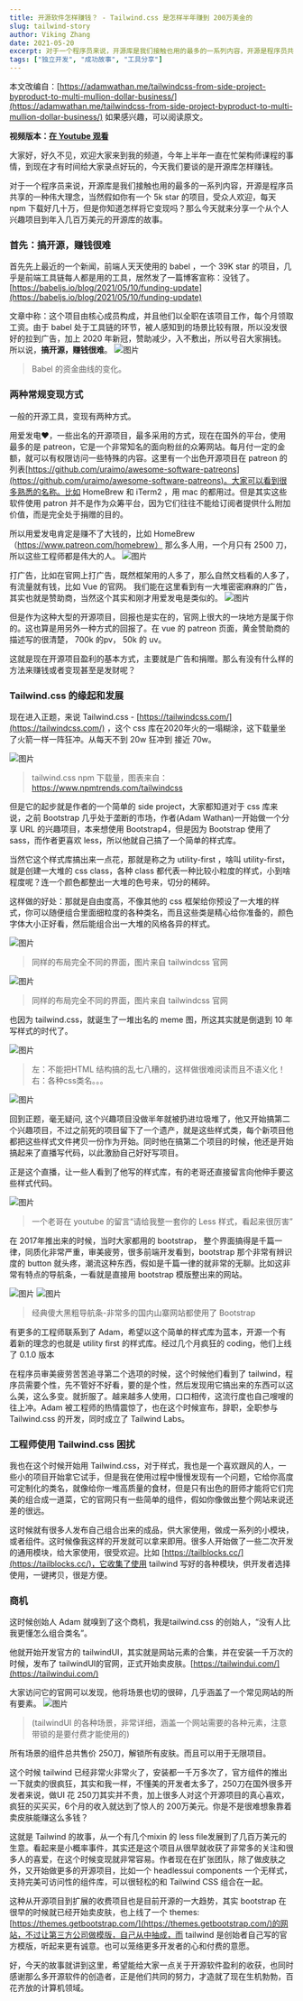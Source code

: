 ```yaml
---
title: 开源软件怎样赚钱？ - Tailwind.css 是怎样半年赚到 200万美金的
slug: tailwind-story
author: Viking Zhang
date: 2021-05-20
excerpt: 对于一个程序员来说，开源库是我们接触也用的最多的一系列内容，开源是程序员共享的一种伟大理念，当然假如你有一个 5k star 的项目，受众人欢迎，每天 npm 下载好几十万，但是你知道怎样将它变现吗？那么今天就来分享一个从个人兴趣项目到年入几百万美元的开源库的故事。
tags: ["独立开发", "成功故事", "工具分享"]
---
```


本文改编自：[https://adamwathan.me/tailwindcss-from-side-project-byproduct-to-multi-mullion-dollar-business/](https://adamwathan.me/tailwindcss-from-side-project-byproduct-to-multi-mullion-dollar-business/)   如果感兴趣，可以阅读原文。

**视频版本：[在 Youtube 观看](https://www.youtube.com/watch?v=jJIJQ5JpwM4&t=12s&ab_channel=%E7%A8%8B%E5%BA%8F%E5%91%98%E7%9A%84%E4%B9%8C%E6%89%98%E9%82%A6)**


大家好，好久不见，欢迎大家来到我的频道，今年上半年一直在忙架构师课程的事情，到现在才有时间给大家录点好玩的，今天我们要谈的是开源库怎样赚钱。

对于一个程序员来说，开源库是我们接触也用的最多的一系列内容，开源是程序员共享的一种伟大理念，当然假如你有一个 5k star 的项目，受众人欢迎，每天 npm 下载好几十万，但是你知道怎样将它变现吗？那么今天就来分享一个从个人兴趣项目到年入几百万美元的开源库的故事。

### 首先：搞开源，赚钱很难
首先先上最近的一个新闻，前端人天天使用的 babel ，一个 39K star 的项目，几乎是前端工具链每人都是用的工具，居然发了一篇博客宣称：没钱了。
[https://babeljs.io/blog/2021/05/10/funding-update](https://babeljs.io/blog/2021/05/10/funding-update)

文章中称：这个项目由核心成员构成，并且他们以全职在该项目工作，每个月领取工资。由于 babel 处于工具链的环节，被人感知到的场景比较有限，所以没发很好的拉到广告，加上 2020 年新冠，赞助减少，入不敷出，所以号召大家捐钱。
所以说，**搞开源，赚钱很难**。
![图片](./imgs/babel.png)

> Babel 的资金曲线的变化。

### 两种常规变现方式
一般的开源工具，变现有两种方式。

用爱发电❤️，一些出名的开源项目，最多采用的方式，现在在国外的平台，使用最多的是 patreon，它是一个非常知名的面向粉丝的众筹网站。每月付一定的金额，就可以有权限访问一些特殊的内容。这里有一个出色开源项目在 patreon 的列表[https://github.com/uraimo/awesome-software-patreons](https://github.com/uraimo/awesome-software-patreons)。大家可以看到很多熟悉的名称。比如 HomeBrew 和 iTerm2 ，用 mac 的都用过。但是其实这些软件使用 patron 并不是作为众筹平台，因为它们往往不能给订阅者提供什么附加价值，而是完全处于捐赠的目的。

所以用爱发电肯定是赚不了大钱的，比如 HomeBrew（https://www.patreon.com/homebrew） 那么多人用，一个月只有 2500 刀，所以这些工程师都是伟大的人。
![图片](./imgs/homebrew-patreon.png)

打广告，比如在官网上打广告，既然框架用的人多了，那么自然文档看的人多了，有流量就有钱，比如 Vue 的官网。
我们能在这里看到有一大堆密密麻麻的广告，其实也就是赞助商，当然这个其实和刚才用爱发电是类似的。
![图片](./imgs/vue-supporters.png)

但是作为这种大型的开源项目，回报也是实在的，官网上很大的一块地方是属于你的。这也算是用另外一种方式的回报了。在 vue 的 patreon 页面，黄金赞助商的描述写的很清楚， 700k 的pv， 50k 的 uv。

这就是现在开源项目盈利的基本方式，主要就是广告和捐赠。那么有没有什么样的方法来赚钱或者变现甚至是发财呢？

### Tailwind.css 的缘起和发展

现在进入正题，来说 Tailwind.css - [https://tailwindcss.com/](https://tailwindcss.com/) ，这个 css 库在2020年火的一塌糊涂，这下载量坐了火箭一样一阵狂冲。从每天不到 20w 狂冲到 接近 70w。

![图片](./imgs/tailwind-download.png)

> tailwind.css npm 下载量，图表来自：https://www.npmtrends.com/tailwindcss

但是它的起步就是作者的一个简单的 side project，大家都知道对于 css 库来说，之前 Bootstrap 几乎处于垄断的市场，作者(Adam Wathan)一开始做一个分享 URL 的兴趣项目，本来想使用 Bootstrap4，但是因为 Bootstrap 使用了 sass，而作者更喜欢 less，所以他就自己搞了一个简单的样式库。

当然它这个样式库搞出来一点花，那就是称之为  utility-first ，啥叫 utility-first，就是创建一大堆的 css class，各种 class 都代表一种比较小粒度的样式，小到啥程度呢？连一个颜色都整出一大堆的色号来，切分的稀碎。

这样做的好处：那就是自由度高，不像其他的 css 框架给你预设了一大堆的样式，你可以随便组合里面细粒度的各种类名，而且这些类是精心给你准备的，颜色字体大小正好看，然后能组合出一大堆的风格各异的样式。

![图片](./imgs/tailwind-style-1.png)

> 同样的布局完全不同的界面，图片来自 tailwindcss 官网

![图片](./imgs/tailwind-style-2.png)

> 同样的布局完全不同的界面，图片来自 tailwindcss 官网

也因为 tailwind.css，就诞生了一堆出名的 meme 图，所这其实就是倒退到 10 年写样式的时代了。

![图片](./imgs/tailwind-2.jpeg)

>左：不能把HTML 结构搞的乱七八糟的，这样做很难阅读而且不语义化！
>右：各种css类名。。。


![图片](./imgs/tailwind-meme.jpg)

回到正题，毫无疑问, 这个兴趣项目没做半年就被扔进垃圾堆了，他又开始搞第二个兴趣项目，不过之前死的项目留下了一个遗产，就是这些样式类，每个新项目他都把这些样式文件拷贝一份作为开始。同时他在搞第二个项目的时候，他还是开始搞起来了直播写代码，以此激励自己好好写项目。

正是这个直播，让一些人看到了他写的样式库，有的老哥还直接留言向他伸手要这些样式代码。

![图片](./imgs/youtube-comment.png)
> 一个老哥在 youtube 的留言“请给我整一套你的 Less 样式，看起来很厉害”

在 2017年推出来的时候，当时大家都用的 bootstrap， 整个界面搞得是千篇一律，同质化非常严重，审美疲劳，很多前端开发看到，bootstrap 那个非常有辨识度的 button 就头疼，潮流这种东西，假如是千篇一律的就非常的无聊。比如这非常有特点的导航条，一看就是直接用 bootstrap 模版整出来的网站。

![图片](./imgs/bs-nav.png)
![图片](./imgs/bs-nav-2.png)

>经典傻大黑粗导航条-非常多的国内山寨网站都使用了 Bootstrap

有更多的工程师联系到了 Adam，希望以这个简单的样式库为蓝本，开源一个有着新的理念的也就是 utility first 的样式库。经过几个月疯狂的 coding，他们上线了 0.1.0 版本

在程序员审美疲劳苦苦追寻第二个选项的时候，这个时候他们看到了 tailwind，程序员需要个性，先不管好不好看，要的是个性，然后发现用它搞出来的东西可以这么美，这么多变。就折服了。越来越多人使用，口口相传，这流行度也自己嗖嗖的往上冲。Adam 被工程师的热情震惊了，也在这个时候宣布，辞职，全职参与 Tailwind.css 的开发，同时成立了 Tailwind Labs。

### 工程师使用 Tailwind.css 困扰

我也在这个时候开始用 Tailwind.css，对于样式，我也是一个喜欢跟风的人，一些小的项目开始拿它试手，但是我在使用过程中慢慢发现有一个问题，它给你高度可定制化的类名，就像给你一堆高质量的食材，但是只有出色的厨师才能将它们完美的组合成一道菜，它的官网只有一些简单的组件，假如你像做出整个网站来说还差的很远。

这时候就有很多人发布自己组合出来的成品，供大家使用，做成一系列的小模块，或者组件。这时候像我这样的开发就可以拿来即用。很多人开始做了一些二次开发的通用模块，给大家使用，很受欢迎。比如 [https://tailblocks.cc/](https://tailblocks.cc/)，它收集了使用 tailwind 写好的各种模块，供开发者选择使用，一键拷贝，很是方便。


### 商机
这时候创始人 Adam 就嗅到了这个商机，我是tailwind.css 的创始人，“没有人比我更懂怎么组合类名”。

他就开始开发官方的 tailwindUI，其实就是网站元素的合集，并在安装一千万次的时候，发布了 tailwindUI的官网，正式开始卖皮肤。[https://tailwindui.com/](https://tailwindui.com/)

大家访问它的官网可以发现，他将场景也切的很碎，几乎涵盖了一个常见网站的所有要素。
![图片](./imgs/tailwind-ui.png)

> (tailwindUI 的各种场景，非常详细，涵盖一个网站需要的各种元素，注意带锁的是要付费才能使用的)

所有场景的组件总共售价 250刀，解锁所有皮肤。而且可以用于无限项目。

这个时候 tailwind 已经非常火非常火了，安装都一千万多次了，官方组件的推出一下就卖的很疯狂，其实和我一样，不懂美的开发者太多了，250刀在国外很多开发者来说，做UI 花 250刀其实并不贵，加上很多人对这个开源项目的真心喜欢，疯狂的买买买，6个月的收入就达到了惊人的 200万美元。你是不是很难想象靠着卖皮肤能赚这么多钱？

这就是 Tailwind 的故事，从一个有几个mixin 的 less file发展到了几百万美元的生意。看起来是小概率事件，其实还是这个项目从很早就收获了非常多的关注和很多人的喜爱，在这个时候变现就非常容易。作者现在在扩张团队，除了做皮肤之外，又开始做更多的开源项目，比如一个 headlessui components 一个无样式，支持完美可访问性的组件库，可以很轻松的和 Tailwind CSS 组合在一起。

这种从开源项目到扩展的收费项目也是目前开源的一大趋势，其实 bootstrap 在很早的时候就已经开始卖皮肤，也上线了一个 themes: [https://themes.getbootstrap.com/](https://themes.getbootstrap.com/)的网站，不过让第三方公司做模版，自己从中抽成，而 tailwind 是创始者自己写的官方模版，听起来更有诚意。也可以笼络更多开发者的心和付费的意愿。

好，今天的故事就讲到这里，希望能给大家一点关于开源软件盈利的收获，也同时感谢那么多开源软件的创造者，正是他们共同的努力，才造就了现在生机勃勃，百花齐放的计算机领域。




